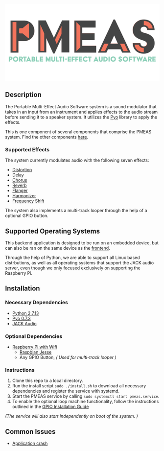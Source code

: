 ![Portable Multi-Effect Audio Software](docs/PMEAS_logo.png "PMEAS")

## Description
The Portable Multi-Effect Audio Software system is a sound modulator that takes in an input from an instrument and applies effects to the audio stream before sending it to a speaker system. It utilizes the [Pyo](http://ajaxsoundstudio.com/software/pyo/ "Pyo") library to apply the effects.

This is one component of several components that comprise the PMEAS system. Find the other components [here](https://github.com/pmeas "PMEAS group page").

### Supported Effects
The system currently modulates audio with the following seven effects:
* [ Distortion](http://ajaxsoundstudio.com/pyodoc/api/classes/effects.html#disto)
* [ Delay ]( http://ajaxsoundstudio.com/pyodoc/api/classes/effects.html#delay )
* [ Chorus ](http://ajaxsoundstudio.com/pyodoc/api/classes/effects.html#chorus)
* [ Reverb ]( http://ajaxsoundstudio.com/pyodoc/api/classes/effects.html#strev )
* [ Flanger ]( http://ajaxsoundstudio.com/pyodoc/tutorials/pyoobject2.html )
* [ Harmonizer]( http://ajaxsoundstudio.com/pyodoc/api/classes/effects.html#harmonizer )
* [ Frequency Shift ]( http://ajaxsoundstudio.com/pyodoc/api/classes/effects.html#freqshift )

The system also implements a multi-track looper through the help of a optional GPIO button.

## Supported Operating Systems
This backend application is designed to be run on an embedded device, but can also be ran on the same device as the [frontend](https://github.com/pmeas/pmeas-frontend).

Through the help of Python, we are able to support all Linux based distrbutions, as well as all operating systems that support the JACK audio server, even though we only focused exclusively on supporting the Raspberry Pi.

## Installation

### Necessary Dependencies
* [Python 2.7.13]( https://www.python.org/downloads/ )
* [Pyo 0.7.3]( http://ajaxsoundstudio.com/software/pyo/ )
* [JACK Audio]( http://www.jackaudio.org/ )

### Optional Dependencies
* [Raspberry Pi with Wifi ]( https://www.raspberrypi.org/products/raspberry-pi-3-model-b/ )
  * [Raspbian Jesse](https://www.raspberrypi.org/downloads/raspbian/)
  * Any GPIO Button, *( Used for multi-track looper )*

### Instructions
1. Clone this repo to a local directory.
2. Run the install script `sudo ./install.sh` to download all necessary dependencies and register the service with systemd.
3. Start the PMEAS service by calling `sudo systemctl start pmeas.service`.
4. To enable the optional loop machine functionality, follow the instructions outlined in the [GPIO Installation Guide](docs/gpioinstall.md "GPIO Install Guide")

*(The service will also start independently on boot of the system. )*

## Common Issues
* [Application crash](https://github.com/pmeas/pmeas-backend/issues/64)
